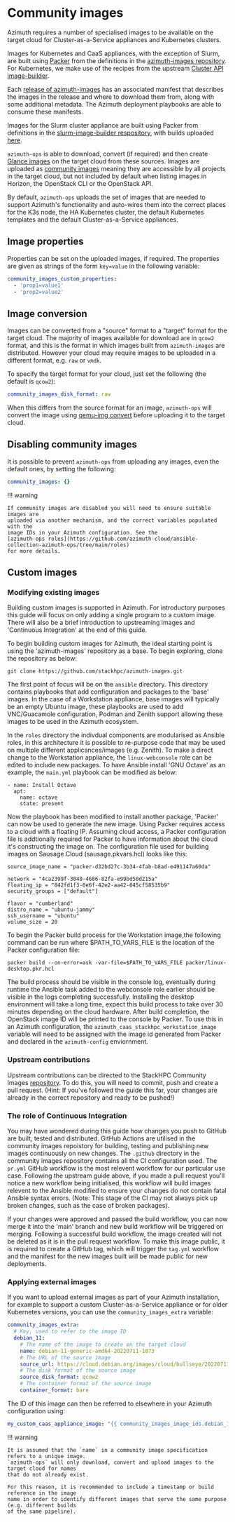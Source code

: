 # Community images

Azimuth requires a number of specialised images to be available on the target cloud for
Cluster-as-a-Service appliances and Kubernetes clusters.

Images for Kubernetes and CaaS appliances, with the exception of Slurm, are built using
[Packer](https://www.packer.io/) from the definitions in the
[azimuth-images repository](https://github.com/azimuth-cloud/azimuth-images). For Kubernetes,
we make use of the recipes from the upstream
[Cluster API image-builder](https://github.com/kubernetes-sigs/image-builder/tree/master/images/capi).

Each [release of azimuth-images](https://github.com/azimuth-cloud/azimuth-images/releases) has
an associated manifest that describes the images in the release and where to download them
from, along with some additional metadata. The Azimuth deployment playbooks are able to
consume these manifests.

Images for the Slurm cluster appliance are built using Packer from definitions in the
[slurm-image-builder respository](https://github.com/stackhpc/slurm_image_builder), with builds uploaded
[here](https://object.arcus.openstack.hpc.cam.ac.uk/swift/v1/AUTH_3a06571936a0424bb40bc5c672c4ccb1/openhpc-images/).

`azimuth-ops` is able to download, convert (if required) and then create
[Glance images](https://docs.openstack.org/glance/latest/) on the target cloud from these sources.
Images are uploaded as
[community images](https://wiki.openstack.org/wiki/Glance-v2-community-image-visibility-design)
meaning they are accessible by all projects in the target cloud, but not included by default
when listing images in Horizon, the OpenStack CLI or the OpenStack API.

By default, `azimuth-ops` uploads the set of images that are needed to support Azimuth's
functionality and auto-wires them into the correct places for the K3s node, the HA Kubernetes
cluster, the default Kubernetes templates and the default Cluster-as-a-Service appliances.

## Image properties

Properties can be set on the uploaded images, if required. The properties are given as
strings of the form `key=value` in the following variable:

```yaml  title="environments/my-site/inventory/group_vars/all/variables.yml"
community_images_custom_properties:
  - 'prop1=value1'
  - 'prop2=value2'
```

## Image conversion

Images can be converted from a "source" format to a "target" format for the target cloud. The
majority of images available for download are in `qcow2` format, and this is the format in
which images built from `azimuth-images` are distributed. However your cloud may require
images to be uploaded in a different format, e.g. `raw` or `vmdk`.

To specify the target format for your cloud, just set the following (the default is `qcow2`):

```yaml  title="environments/my-site/inventory/group_vars/all/variables.yml"
community_images_disk_format: raw
```

When this differs from the source format for an image, `azimuth-ops` will convert the image
using [qemu-img convert](https://linux.die.net/man/1/qemu-img) before uploading it to the
target cloud.

## Disabling community images

It is possible to prevent `azimuth-ops` from uploading any images, even the default ones,
by setting the following:

```yaml  title="environments/my-site/inventory/group_vars/all/variables.yml"
community_images: {}
```

!!! warning

    If community images are disabled you will need to ensure suitable images are
    uploaded via another mechanism, and the correct variables populated with the
    image IDs in your Azimuth configuration. See the
    [azimuth-ops roles](https://github.com/azimuth-cloud/ansible-collection-azimuth-ops/tree/main/roles)
    for more details.

## Custom images

### Modifying existing images

Building custom images is supported in Azimuth. For introductory purposes this guide will focus on only adding a single program to a custom image. There will also be a brief introduction to upstreaming images and 'Continuous Integration' at the end of this guide.

To begin building custom images for Azimuth, the ideal starting point is using the 'azimuth-images' repository as a base. To begin exploring, clone the repository as below:

```git clone https://github.com/stackhpc/azimuth-images.git```

The first point of focus will be on the ``ansible`` directory. This directory contains playbooks that add configuration and packages to the 'base' images. In the case of a Workstation appliance, base images will typically be an empty Ubuntu image, these playbooks are used to add VNC/Guacamole configuration, Podman and Zenith support allowing these images to be used in the Azimuth ecosystem.

In the ``roles`` directory the indivdual components are modularised as Ansible roles, in this architecture it is possible to re-purpose code that may be used on multiple different applicances/images (e.g. Zenith). To make a direct change to the Workstation appliance, the ``linux-webconsole`` role can be edited to include new packages. To have Ansible install 'GNU Octave' as an example, the `main.yml` playbook can be modified as below:

```
- name: Install Octave
  apt:
    name: octave
    state: present
```
Now the playbook has been modified to install another package, 'Packer' can now be used to generate the new image. Using Packer requires access to a cloud with a floating IP. Assuming cloud access, a Packer configuration file is addtionally required for Packer to have information about the cloud it's constructing the image on. The configuration file used for building images on Sausage Cloud (sausage.pkvars.hcl) looks like this:

```
source_image_name = "packer-d32bd27c-3b34-4fab-b8ad-e491147a60da"

network = "4ca2399f-3040-4686-82fa-e99bd50d215a"
floating_ip = "842fd1f3-0e6f-42e2-aa42-045cf58535b9"
security_groups = ["default"]

flavor = "cumberland"
distro_name = "ubuntu-jammy"
ssh_username = "ubuntu"
volume_size = 20
```
To begin the Packer build process for the Workstation image,the following command can be run where $PATH_TO_VARS_FILE is the location of the Packer configuration file:

```
packer build --on-error=ask -var-file=$PATH_TO_VARS_FILE packer/linux-desktop.pkr.hcl
```
The build process should be visible in the console log, eventually during runtime the Ansible task added to the webconsole role earlier should be visible in the logs completing successfully. Installing the desktop environment will take a long time, expect this build process to take over 30 minutes depending on the cloud hardware. After build completion, the OpenStack image ID will be printed to the console by Packer. To use this in an Azimuth configuration, the ``azimuth_caas_stackhpc_workstation_image`` variable will need to be assigned with the image id generated from Packer and declared in the ``azimuth-config`` enviornment.

### Upstream contributions

 Upstream contributions can be directed to the StackHPC Community Images [repository](https://github.com/stackhpc/azimuth-images). To do this, you will need to commit, push and create a pull request. (Hint: If you've followed the guide this far, your changes are already in the correct repository and ready to be pushed!)

### The role of Continuous Integration

You may have wondered during this guide how changes you push to GitHub are built, tested and distributed. GitHub Actions are utilised in the community images repoistory for building, testing and publishing new images continuously on new changes. The ``.github`` directory in the community images repository contains all the CI configuration used. The ``pr.yml`` GitHub workflow is the most relevent workflow for our particular use case. Following the upstream guide above, if you made a pull request you'll notice a new workflow being initialised, this workflow will build images relevent to the Ansible modified to ensure your changes do not contain fatal Ansible syntax errors. (Note: This stage of the CI may not always pick up broken changes, such as the case of broken packages).

If your changes were approved and passed the build workflow, you can now merge it into the 'main' branch and new build workflow will be triggered on merging. Following a successful build workflow, the image created will not be deleted as it is in the pull request workflow. To make this image public, it is required to create a GitHub tag, which will trigger the ``tag.yml`` workflow and the manifest for the new images built will be made public for new deployments.

### Applying external images

If you want to upload external images as part of your Azimuth installation, for example to support
a custom Cluster-as-a-Service appliance or for older Kubernetes versions, you can use the
`community_images_extra` variable:

```yaml  title="environments/my-site/inventory/group_vars/all/variables.yml"
community_images_extra:
  # Key, used to refer to the image ID
  debian_11:
    # The name of the image to create on the target cloud
    name: debian-11-generic-amd64-20220711-1073
    # The URL of the source image
    source_url: https://cloud.debian.org/images/cloud/bullseye/20220711-1073/debian-11-generic-amd64-20220711-1073.qcow2
    # The disk format of the source image
    source_disk_format: qcow2
    # The container format of the source image
    container_format: bare
```

The ID of this image can then be referred to elsewhere in your Azimuth configuration using:

```yaml  title="environments/my-site/inventory/group_vars/all/variables.yml"
my_custom_caas_appliance_image: "{{ community_images_image_ids.debian_11 }}"
```

!!! warning

    It is assumed that the `name` in a community image specification refers to a unique image.
    `azimuth-ops` will only download, convert and upload images to the target cloud for names
    that do not already exist.

    For this reason, it is recommended to include a timestamp or build reference in the image
    name in order to identify different images that serve the same purpose (e.g. different builds
    of the same pipeline).
